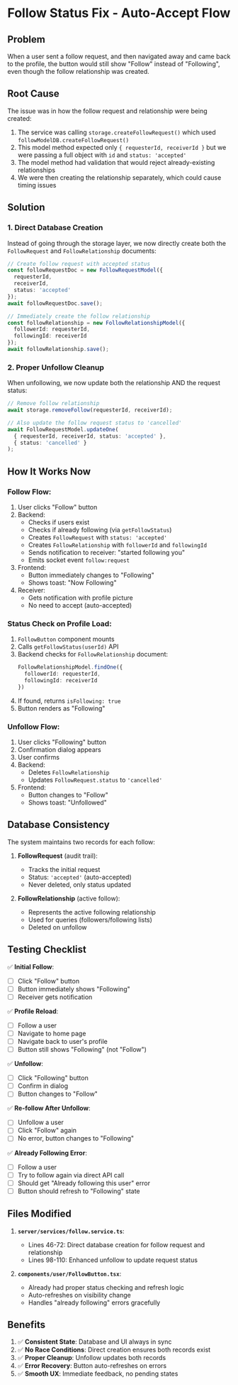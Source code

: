 # Follow Status Fix - Auto-Accept Flow

## Problem
When a user sent a follow request, and then navigated away and came back to the profile, the button would still show "Follow" instead of "Following", even though the follow relationship was created.

## Root Cause
The issue was in how the follow request and relationship were being created:

1. The service was calling `storage.createFollowRequest()` which used `followModelDB.createFollowRequest()`
2. This model method expected only `{ requesterId, receiverId }` but we were passing a full object with `id` and `status: 'accepted'`
3. The model method had validation that would reject already-existing relationships
4. We were then creating the relationship separately, which could cause timing issues

## Solution

### 1. **Direct Database Creation**
Instead of going through the storage layer, we now directly create both the `FollowRequest` and `FollowRelationship` documents:

```typescript
// Create follow request with accepted status
const followRequestDoc = new FollowRequestModel({
  requesterId,
  receiverId,
  status: 'accepted'
});
await followRequestDoc.save();

// Immediately create the follow relationship
const followRelationship = new FollowRelationshipModel({
  followerId: requesterId,
  followingId: receiverId
});
await followRelationship.save();
```

### 2. **Proper Unfollow Cleanup**
When unfollowing, we now update both the relationship AND the request status:

```typescript
// Remove follow relationship
await storage.removeFollow(requesterId, receiverId);

// Also update the follow request status to 'cancelled'
await FollowRequestModel.updateOne(
  { requesterId, receiverId, status: 'accepted' },
  { status: 'cancelled' }
);
```

## How It Works Now

### Follow Flow:
1. User clicks "Follow" button
2. Backend:
   - Checks if users exist
   - Checks if already following (via `getFollowStatus`)
   - Creates `FollowRequest` with `status: 'accepted'`
   - Creates `FollowRelationship` with `followerId` and `followingId`
   - Sends notification to receiver: "started following you"
   - Emits socket event `follow:request`
3. Frontend:
   - Button immediately changes to "Following"
   - Shows toast: "Now Following"
4. Receiver:
   - Gets notification with profile picture
   - No need to accept (auto-accepted)

### Status Check on Profile Load:
1. `FollowButton` component mounts
2. Calls `getFollowStatus(userId)` API
3. Backend checks for `FollowRelationship` document:
   ```typescript
   FollowRelationshipModel.findOne({ 
     followerId: requesterId, 
     followingId: receiverId 
   })
   ```
4. If found, returns `isFollowing: true`
5. Button renders as "Following"

### Unfollow Flow:
1. User clicks "Following" button
2. Confirmation dialog appears
3. User confirms
4. Backend:
   - Deletes `FollowRelationship`
   - Updates `FollowRequest.status` to `'cancelled'`
5. Frontend:
   - Button changes to "Follow"
   - Shows toast: "Unfollowed"

## Database Consistency

The system maintains two records for each follow:

1. **FollowRequest** (audit trail):
   - Tracks the initial request
   - Status: `'accepted'` (auto-accepted)
   - Never deleted, only status updated

2. **FollowRelationship** (active follow):
   - Represents the active following relationship
   - Used for queries (followers/following lists)
   - Deleted on unfollow

## Testing Checklist

✅ **Initial Follow**:
- [ ] Click "Follow" button
- [ ] Button immediately shows "Following"
- [ ] Receiver gets notification

✅ **Profile Reload**:
- [ ] Follow a user
- [ ] Navigate to home page
- [ ] Navigate back to user's profile
- [ ] Button still shows "Following" (not "Follow")

✅ **Unfollow**:
- [ ] Click "Following" button
- [ ] Confirm in dialog
- [ ] Button changes to "Follow"

✅ **Re-follow After Unfollow**:
- [ ] Unfollow a user
- [ ] Click "Follow" again
- [ ] No error, button changes to "Following"

✅ **Already Following Error**:
- [ ] Follow a user
- [ ] Try to follow again via direct API call
- [ ] Should get "Already following this user" error
- [ ] Button should refresh to "Following" state

## Files Modified

1. **`server/services/follow.service.ts`**:
   - Lines 46-72: Direct database creation for follow request and relationship
   - Lines 98-110: Enhanced unfollow to update request status

2. **`components/user/FollowButton.tsx`**:
   - Already had proper status checking and refresh logic
   - Auto-refreshes on visibility change
   - Handles "already following" errors gracefully

## Benefits

1. ✅ **Consistent State**: Database and UI always in sync
2. ✅ **No Race Conditions**: Direct creation ensures both records exist
3. ✅ **Proper Cleanup**: Unfollow updates both records
4. ✅ **Error Recovery**: Button auto-refreshes on errors
5. ✅ **Smooth UX**: Immediate feedback, no pending states





